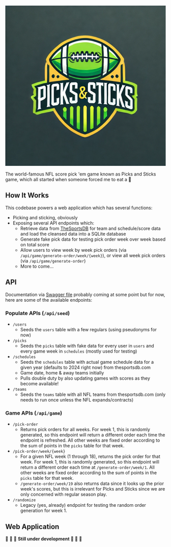 ![picks-and-sticks.webp](src%2Flib%2Fimages%2Fpicks-and-sticks.webp)

The world-famous NFL score pick 'em game known as Picks and Sticks game, which all started when someone forced me to eat a 🍒

## How It Works

This codebase powers a web application which has several functions:
- Picking and sticking, obviously
- Exposing several API endpoints which:
  - Retrieve data from [TheSportsDB](https://www.thesportsdb.com/) for team and schedule/score data and load the cleansed data into a SQLite database
  - Generate fake pick data for testing pick order week over week based on total score
  - Allow users to view week by week pick orders (via `/api/game/generate-order/week/{week}`), or view all week pick orders (via `/api/game/generate-order`)
  - More to come...

## API

Documentation via [Swagger file](https://swagger.io/blog/api-documentation/what-is-api-documentation-and-why-it-matters/) probably coming at some point but for now, here are some of the available endpoints:

### Populate APIs (`/api/seed`)
- `/users`
  - Seeds the `users` table with a few regulars (using pseudonyms for now)
- `/picks`
  - Seeds the `picks` table with fake data for every user in `users` and every game week in `schedules` (mostly used for testing)
- `/schedules`
  - Seeds the `schedules` table with actual game schedule data for a given year (defaults to 2024 right now) from thesportsdb.com
  - Game date, home & away teams initially
  - Pulls double duty by also updating games with scores as they become available!
- `/teams`
  - Seeds the `teams` table with all NFL teams from thesportsdb.com (only needs to run once unless the NFL expands/contracts)

### Game APIs (`/api/game`)
- `/pick-order`
  - Returns pick orders for all weeks. For week 1, this is randomly generated, so this endpoint will return a different order each time the endpoint is refreshed. All other weeks are fixed order according to the sum of points in the `picks` table for that week.
- `/pick-order/week/{week}`
  - For a given NFL week (1 through 18), returns the pick order for that week. For week 1, this is randomly generated, so this endpoint will return a different order each time at `/generate-order/week/1`. All other weeks are fixed order according to the sum of points in the `picks` table for that week.
  - `/generate-order/week/19` also returns data since it looks up the prior week's scores, but this is irrelevant for Picks and Sticks since we are only concerned with regular season play. 
- `/randomize`
  - Legacy (yes, already) endpoint for testing the random order generation for week 1.

## Web Application

🚧 🚧 🚧 **Still under development** 🚧 🚧 🚧